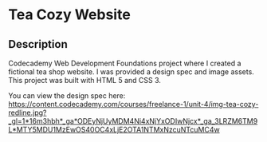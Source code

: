 # Tea Cozy Website

## Description
Codecademy Web Development Foundations project where I created a fictional tea shop website. I was provided a design spec and image assets. This project was built with HTML 5 and CSS 3.

You can view the design spec here: <https://content.codecademy.com/courses/freelance-1/unit-4/img-tea-cozy-redline.jpg?_gl=1*16m3hbh*_ga*ODEyNjUyMDM4Ni4xNjYxODIwNjcx*_ga_3LRZM6TM9L*MTY5MDU1MzEwOS40OC4xLjE2OTA1NTMxNzcuNTcuMC4w>